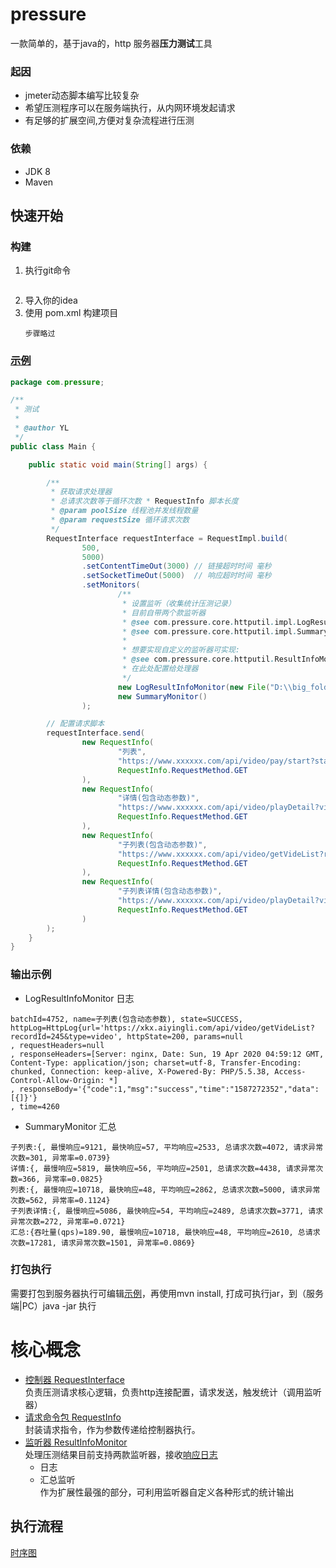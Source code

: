 # pressure
一款简单的，基于java的，http 服务器**压力测试**工具
### 起因

- jmeter动态脚本编写比较复杂
- 希望压测程序可以在服务端执行，从内网环境发起请求
- 有足够的扩展空间,方便对复杂流程进行压测

### 依赖
- JDK 8 
- Maven

## 快速开始
### 构建
1. 执行git命令
    ```git
    
    ```
2. 导入你的idea
3. 使用 pom.xml 构建项目
    ```
    步骤略过
    ```

### [示例](./src/main/java/com/pressure/Main.java)
```java
package com.pressure;

/**
 * 测试
 *
 * @author YL
 */
public class Main {

    public static void main(String[] args) {

        /**
         * 获取请求处理器
         * 总请求次数等于循环次数 * RequestInfo 脚本长度
         * @param poolSize 线程池并发线程数量
         * @param requestSize 循环请求次数
         */
        RequestInterface requestInterface = RequestImpl.build(
                500,
                5000)
                .setContentTimeOut(3000) // 链接超时时间 毫秒
                .setSocketTimeOut(5000)  // 响应超时时间 毫秒
                .setMonitors(
                        /**
                         * 设置监听（收集统计压测记录）
                         * 目前自带两个款监听器
                         * @see com.pressure.core.httputil.impl.LogResultInfoMonitor 日志记录
                         * @see com.pressure.core.httputil.impl.SummaryMonitor 汇总打印
                         *
                         * 想要实现自定义的监听器可实现:
                         * @see com.pressure.core.httputil.ResultInfoMonitor
                         * 在此处配置给处理器
                         */
                        new LogResultInfoMonitor(new File("D:\\big_folder\\log.txt")),
                        new SummaryMonitor()
                );

        // 配置请求脚本
        requestInterface.send(
                new RequestInfo(
                        "列表",
                        "https://www.xxxxxx.com/api/video/pay/start?start=1&count=15&keyWord=",
                        RequestInfo.RequestMethod.GET
                ),
                new RequestInfo(
                        "详情(包含动态参数)",
                        "https://www.xxxxxx.com/api/video/playDetail?videoId=${data.data.$2.id}&token=",
                        RequestInfo.RequestMethod.GET
                ),
                new RequestInfo(
                        "子列表(包含动态参数)",
                        "https://www.xxxxxx.com/api/video/getVideList?recordId=${data.videoId}&type=video",
                        RequestInfo.RequestMethod.GET
                ),
                new RequestInfo(
                        "子列表详情(包含动态参数)",
                        "https://www.xxxxxx.com/api/video/playDetail?videoId=${data.$1.id}&token=",
                        RequestInfo.RequestMethod.GET
                )
        );
    }
}
```

### 输出示例
- LogResultInfoMonitor 日志
```text
batchId=4752, name=子列表(包含动态参数), state=SUCCESS, httpLog=HttpLog{url='https://xkx.aiyingli.com/api/video/getVideList?recordId=245&type=video', httpState=200, params=null
, requestHeaders=null
, responseHeaders=[Server: nginx, Date: Sun, 19 Apr 2020 04:59:12 GMT, Content-Type: application/json; charset=utf-8, Transfer-Encoding: chunked, Connection: keep-alive, X-Powered-By: PHP/5.5.38, Access-Control-Allow-Origin: *]
, responseBody='{"code":1,"msg":"success","time":"1587272352","data":[{]}'}
, time=4260
```
- SummaryMonitor 汇总
```text
子列表:{, 最慢响应=9121, 最快响应=57, 平均响应=2533, 总请求次数=4072, 请求异常次数=301, 异常率=0.0739}
详情:{, 最慢响应=5819, 最快响应=56, 平均响应=2501, 总请求次数=4438, 请求异常次数=366, 异常率=0.0825}
列表:{, 最慢响应=10718, 最快响应=48, 平均响应=2862, 总请求次数=5000, 请求异常次数=562, 异常率=0.1124}
子列表详情:{, 最慢响应=5086, 最快响应=54, 平均响应=2489, 总请求次数=3771, 请求异常次数=272, 异常率=0.0721}
汇总:{吞吐量(qps)=189.90, 最慢响应=10718, 最快响应=48, 平均响应=2610, 总请求次数=17281, 请求异常次数=1501, 异常率=0.0869}
```
### 打包执行
需要打包到服务器执行可编辑[示例](./src/main/java/com/pressure/Main.java)，再使用mvn install, 打成可执行jar，到（服务端|PC）java -jar 执行


# 核心概念
- [控制器 RequestInterface](./src/main/java/com/pressure/core/httputil/RequestInterface.java)  
    负责压测请求核心逻辑，负责http连接配置，请求发送，触发统计（调用监听器）
- [请求命令包 RequestInfo](./src/main/java/com/pressure/core/bean/RequestInfo.java)  
    封装请求指令，作为参数传递给控制器执行。  
- [监听器 ResultInfoMonitor](./src/main/java/com/pressure/core/httputil/ResultInfoMonitor.java)  
    处理压测结果目前支持两款监听器，接收[响应日志](./src/main/java/com/pressure/core/bean/ResultInfo.java)
    - 日志
    - 汇总监听  
    作为扩展性最强的部分，可利用监听器自定义各种形式的统计输出

## 执行流程
[时序图](https://www.processon.com/view/link/5e9c0eb2f346fb4bdd771fd0)